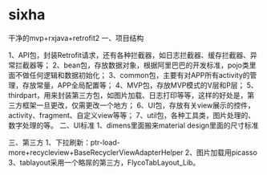 # sixha
干净的mvp+rxjava+retrofit2
一、项目结构



1、API包，封装Retrofit请求，还有各种拦截器，如日志拦截器、缓存拦截器、异常拦截器等；
2、bean包，存放数据对象，根据阿里巴巴的开发标准，pojo类里面不做任何逻辑和数据初始化；
3、common包，主要有对APP所有activity的管理，存放常量，APP全局配置等；
4、MVP包，存放MVP模式的V层和P层；
5、thirdpart，用来封装第三方包，如图片加载、日志打印等等，这样的好处是，第三方框架一旦更改，仅需更改一个地方；
6、UI包，存放有关view展示的控件，activity、fragment、自定义view等等；
7、util包，各种工具类，图片处理的、数字处理的等。
二、UI标准
1、dimens里面搬来material design里面的尺寸标准


三、第三方
1、下拉刷新：ptr-load-more+recycleview+BaseRecyclerViewAdapterHelper
2、图片加载用picasso
3、tablayout采用一个略屌的第三方，FlycoTabLayout_Lib。



